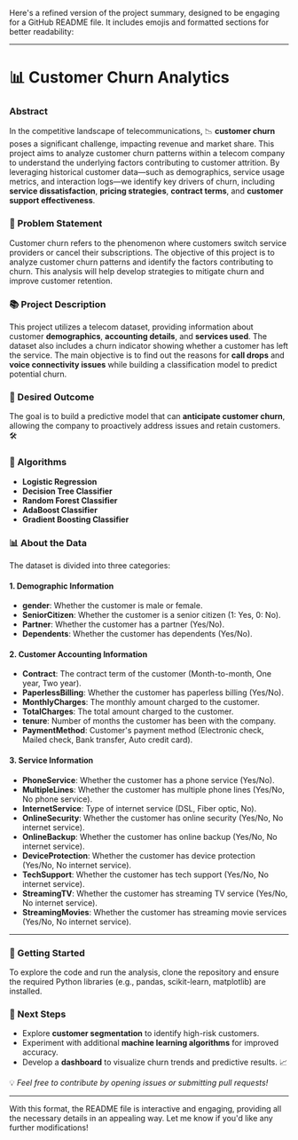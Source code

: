 Here's a refined version of the project summary, designed to be engaging for a GitHub README file. It includes emojis and formatted sections for better readability:

---

# 📊 **Customer Churn Analytics**

### **Abstract**
In the competitive landscape of telecommunications, 📉 **customer churn** poses a significant challenge, impacting revenue and market share. This project aims to analyze customer churn patterns within a telecom company to understand the underlying factors contributing to customer attrition. By leveraging historical customer data—such as demographics, service usage metrics, and interaction logs—we identify key drivers of churn, including **service dissatisfaction**, **pricing strategies**, **contract terms**, and **customer support effectiveness**.

### **🚩 Problem Statement**
Customer churn refers to the phenomenon where customers switch service providers or cancel their subscriptions. The objective of this project is to analyze customer churn patterns and identify the factors contributing to churn. This analysis will help develop strategies to mitigate churn and improve customer retention.

### **📚 Project Description**
This project utilizes a telecom dataset, providing information about customer **demographics**, **accounting details**, and **services used**. The dataset also includes a churn indicator showing whether a customer has left the service. The main objective is to find out the reasons for **call drops** and **voice connectivity issues** while building a classification model to predict potential churn.

### **🎯 Desired Outcome**
The goal is to build a predictive model that can **anticipate customer churn**, allowing the company to proactively address issues and retain customers. 🛠️

### **🧠 Algorithms**
- **Logistic Regression**
- **Decision Tree Classifier**
- **Random Forest Classifier**
- **AdaBoost Classifier**
- **Gradient Boosting Classifier**

### **📊 About the Data**
The dataset is divided into three categories:

#### **1. Demographic Information**
- **gender**: Whether the customer is male or female.
- **SeniorCitizen**: Whether the customer is a senior citizen (1: Yes, 0: No).
- **Partner**: Whether the customer has a partner (Yes/No).
- **Dependents**: Whether the customer has dependents (Yes/No).

#### **2. Customer Accounting Information**
- **Contract**: The contract term of the customer (Month-to-month, One year, Two year).
- **PaperlessBilling**: Whether the customer has paperless billing (Yes/No).
- **MonthlyCharges**: The monthly amount charged to the customer.
- **TotalCharges**: The total amount charged to the customer.
- **tenure**: Number of months the customer has been with the company.
- **PaymentMethod**: Customer's payment method (Electronic check, Mailed check, Bank transfer, Auto credit card).

#### **3. Service Information**
- **PhoneService**: Whether the customer has a phone service (Yes/No).
- **MultipleLines**: Whether the customer has multiple phone lines (Yes/No, No phone service).
- **InternetService**: Type of internet service (DSL, Fiber optic, No).
- **OnlineSecurity**: Whether the customer has online security (Yes/No, No internet service).
- **OnlineBackup**: Whether the customer has online backup (Yes/No, No internet service).
- **DeviceProtection**: Whether the customer has device protection (Yes/No, No internet service).
- **TechSupport**: Whether the customer has tech support (Yes/No, No internet service).
- **StreamingTV**: Whether the customer has streaming TV service (Yes/No, No internet service).
- **StreamingMovies**: Whether the customer has streaming movie services (Yes/No, No internet service).

---

### **🔧 Getting Started**
To explore the code and run the analysis, clone the repository and ensure the required Python libraries (e.g., pandas, scikit-learn, matplotlib) are installed.

### **🚀 Next Steps**
- Explore **customer segmentation** to identify high-risk customers.
- Experiment with additional **machine learning algorithms** for improved accuracy.
- Develop a **dashboard** to visualize churn trends and predictive results. 📈

💡 *Feel free to contribute by opening issues or submitting pull requests!*

---

With this format, the README file is interactive and engaging, providing all the necessary details in an appealing way. Let me know if you'd like any further modifications!
